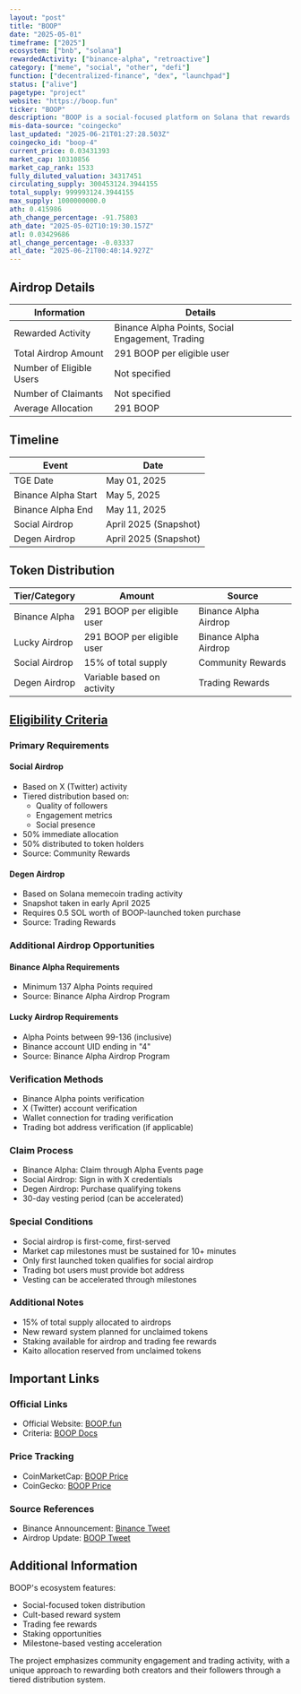 ```yaml
---
layout: "post"
title: "BOOP"
date: "2025-05-01"
timeframe: ["2025"]
ecosystem: ["bnb", "solana"]
rewardedActivity: ["binance-alpha", "retroactive"]
category: ["meme", "social", "other", "defi"]
function: ["decentralized-finance", "dex", "launchpad"]
status: ["alive"]
pagetype: "project"
website: "https://boop.fun"
ticker: "BOOP"
description: "BOOP is a social-focused platform on Solana that rewards community engagement and trading activity through airdrops and token incentives, with a unique cult-based reward system for token holders and creators."
mis-data-source: "coingecko"
last_updated: "2025-06-21T01:27:28.503Z"
coingecko_id: "boop-4"
current_price: 0.03431393
market_cap: 10310856
market_cap_rank: 1533
fully_diluted_valuation: 34317451
circulating_supply: 300453124.3944155
total_supply: 999993124.3944155
max_supply: 1000000000.0
ath: 0.415986
ath_change_percentage: -91.75803
ath_date: "2025-05-02T10:19:30.157Z"
atl: 0.03429686
atl_change_percentage: -0.03337
atl_date: "2025-06-21T00:40:14.927Z"
---
```


## Airdrop Details

| Information              | Details                                          |
| ------------------------ | ------------------------------------------------ |
| Rewarded Activity        | Binance Alpha Points, Social Engagement, Trading |
| Total Airdrop Amount     | 291 BOOP per eligible user                       |
| Number of Eligible Users | Not specified                                    |
| Number of Claimants      | Not specified                                    |
| Average Allocation       | 291 BOOP                                         |

## Timeline

| Event               | Date                  |
| ------------------- | --------------------- |
| TGE Date            | May 01, 2025          |
| Binance Alpha Start | May 5, 2025           |
| Binance Alpha End   | May 11, 2025          |
| Social Airdrop      | April 2025 (Snapshot) |
| Degen Airdrop       | April 2025 (Snapshot) |

## Token Distribution

| Tier/Category  | Amount                     | Source                |
| -------------- | -------------------------- | --------------------- |
| Binance Alpha  | 291 BOOP per eligible user | Binance Alpha Airdrop |
| Lucky Airdrop  | 291 BOOP per eligible user | Binance Alpha Airdrop |
| Social Airdrop | 15% of total supply        | Community Rewards     |
| Degen Airdrop  | Variable based on activity | Trading Rewards       |

## [Eligibility Criteria](https://x.com/binance/status/1919293546730754210)

### Primary Requirements

#### Social Airdrop

- Based on X (Twitter) activity
- Tiered distribution based on:
  - Quality of followers
  - Engagement metrics
  - Social presence
- 50% immediate allocation
- 50% distributed to token holders
- Source: Community Rewards

#### Degen Airdrop

- Based on Solana memecoin trading activity
- Snapshot taken in early April 2025
- Requires 0.5 SOL worth of BOOP-launched token purchase
- Source: Trading Rewards

### Additional Airdrop Opportunities

#### Binance Alpha Requirements

- Minimum 137 Alpha Points required
- Source: Binance Alpha Airdrop Program

#### Lucky Airdrop Requirements

- Alpha Points between 99-136 (inclusive)
- Binance account UID ending in "4"
- Source: Binance Alpha Airdrop Program

### Verification Methods

- Binance Alpha points verification
- X (Twitter) account verification
- Wallet connection for trading verification
- Trading bot address verification (if applicable)

### Claim Process

- Binance Alpha: Claim through Alpha Events page
- Social Airdrop: Sign in with X credentials
- Degen Airdrop: Purchase qualifying tokens
- 30-day vesting period (can be accelerated)

### Special Conditions

- Social airdrop is first-come, first-served
- Market cap milestones must be sustained for 10+ minutes
- Only first launched token qualifies for social airdrop
- Trading bot users must provide bot address
- Vesting can be accelerated through milestones

### Additional Notes

- 15% of total supply allocated to airdrops
- New reward system planned for unclaimed tokens
- Staking available for airdrop and trading fee rewards
- Kaito allocation reserved from unclaimed tokens

## Important Links

### Official Links

- Official Website: [BOOP.fun](https://boop.fun)
- Criteria: [BOOP Docs](https://docs.boop.fun/airdrops)

### Price Tracking

- CoinMarketCap: [BOOP Price](https://coinmarketcap.com/currencies/boop-fun/)
- CoinGecko: [BOOP Price](https://www.coingecko.com/en/coins/boop-4)

### Source References

- Binance Announcement: [Binance Tweet](https://x.com/binance/status/1919293546730754210)
- Airdrop Update: [BOOP Tweet](https://x.com/boopdotfun/status/1921578683611095282)

## Additional Information

BOOP's ecosystem features:

- Social-focused token distribution
- Cult-based reward system
- Trading fee rewards
- Staking opportunities
- Milestone-based vesting acceleration

The project emphasizes community engagement and trading activity, with a unique approach to rewarding both creators and their followers through a tiered distribution system.